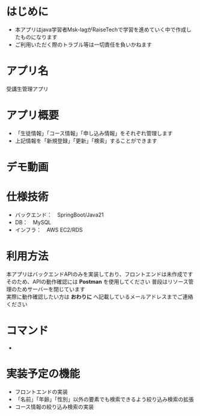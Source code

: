 # はじめに
- 本アプリはjava学習者Msk-lagがRaiseTechで学習を進めていく中で作成したものになります
- ご利用いただく際のトラブル等は一切責任を負いかねます
# アプリ名
受講生管理アプリ
# アプリ概要
- 「生徒情報」「コース情報」「申し込み情報」をそれぞれ管理します
- 上記情報を「新規登録」「更新」「検索」することができます
# デモ動画

# 仕様技術
- バックエンド：　SpringBoot/Java21
- DB：　MySQL
- インフラ：　AWS EC2/RDS
# 利用方法
本アプリはバックエンドAPIのみを実装しており、フロントエンドは未作成です  
そのため、APIの動作確認には **Postman**  を使用してください
普段はリソース管理のためサーバーを閉じています  
実際に動作確認したい方は **おわりに** へ記載しているメールアドレスまでご連絡ください
# コマンド　
- 
# 実装予定の機能
- フロントエンドの実装  
- 「名前」「年齢」「性別」以外の要素でも検索できるよう絞り込み検索の拡張
- コース情報の絞り込み検索の実装
